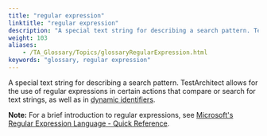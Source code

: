 ```yaml
--- 
title: "regular expression"
linktitle: "regular expression"
description: "A special text string for describing a search pattern. TestArchitect allows for the use of regular expressions in certain actions that compare or search for text strings, as well as in dynamic ..."
weight: 103
aliases: 
    - /TA_Glossary/Topics/glossaryRegularExpression.html
keywords: "glossary, regular expression"
---
```


A special text string for describing a search pattern. TestArchitect allows for the use of regular expressions in certain actions that compare or search for text strings, as well as in [dynamic identifiers](/TA_Glossary/Topics/glossaryDynamicIdentifier.html).

**Note:** For a brief introduction to regular expressions, see [Microsoft's Regular Expression Language - Quick Reference](https://msdn.microsoft.com/en-us/library/az24scfc(v=vs.110).aspx).

